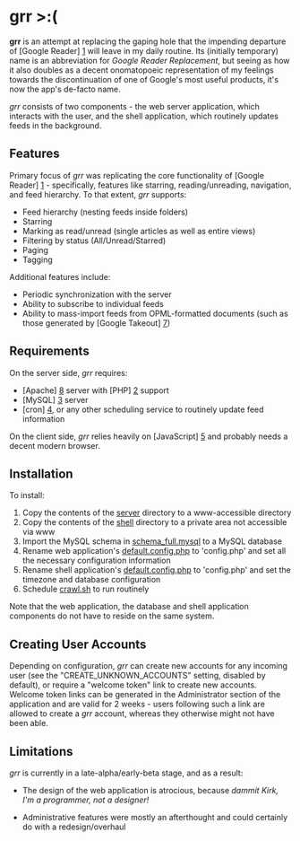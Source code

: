 grr >:(
=======

**grr** is an attempt at replacing the gaping hole that the impending departure of [Google Reader] [1] will leave in my daily routine. Its (initially temporary) name is an abbreviation for _Google Reader Replacement_, but seeing as how it also doubles as a decent onomatopoeic representation of my feelings towards the discontinuation of one of Google's most useful products, it's now the app's de-facto name.

_grr_ consists of two components - the web server application, which interacts with the user, and the shell application, which routinely updates feeds in the background.

Features
--------

Primary focus of _grr_ was replicating the core functionality of [Google Reader] [1] - specifically, features like starring, reading/unreading, navigation, and feed hierarchy. To that extent, _grr_ supports:

* Feed hierarchy (nesting feeds inside folders)
* Starring
* Marking as read/unread (single articles as well as entire views)
* Filtering by status (All/Unread/Starred)
* Paging
* Tagging

Additional features include:

* Periodic synchronization with the server
* Ability to subscribe to individual feeds
* Ability to mass-import feeds from OPML-formatted documents (such as those generated by [Google Takeout] [7])

Requirements
------------

On the server side, _grr_ requires:

* [Apache] [8] server with [PHP] [2] support
* [MySQL] [3] server
* [cron] [4], or any other scheduling service to routinely update feed information

On the client side, _grr_ relies heavily on [JavaScript] [5] and probably needs a decent modern browser.

Installation
------------

To install:

1. Copy the contents of the [server](server) directory to a www-accessible directory
2. Copy the contents of the [shell](shell) directory to a private area not accessible via www
3. Import the MySQL schema in [schema_full.mysql](etc/schema_full.mysql) to a MySQL database
4. Rename web application's [default.config.php](server/include/default.config.php) to 'config.php' and set all the necessary configuration information
5. Rename shell application's [default.config.php](shell/default.config.php) to 'config.php' and set the timezone and database configuration
6. Schedule [crawl.sh](shell/crawl.sh) to run routinely

Note that the web application, the database and shell application components do not have to reside on the same system.

Creating User Accounts
----------------------

Depending on configuration, _grr_ can create new accounts for any incoming user (see the "CREATE_UNKNOWN_ACCOUNTS" setting, disabled by default), or require a "welcome token" link to create new accounts. Welcome token links can be generated in the Administrator section of the application and are valid for 2 weeks - users following such a link are allowed to create a _grr_ account, whereas they otherwise might not have been able.

Limitations
-----------

_grr_ is currently in a late-alpha/early-beta stage, and as a result:

* The design of the web application is atrocious, because _dammit Kirk, I'm a programmer, not a designer!_
* Administrative features were mostly an afterthought and could certainly do with a redesign/overhaul

  [1]: http://www.google.com/reader/  "Google Reader"
  [2]: http://us.php.net/ "PHP"  
  [3]: http://www.mysql.com/ "MySQL"
  [4]: http://en.wikipedia.org/wiki/Cron "cron"
  [5]: http://en.wikipedia.org/wiki/JavaScript "JavaScript"
  [6]: http://openid.net/ "OpenID"
  [7]: https://www.google.com/takeout/ "Google Takeout"
  [8]: http://httpd.apache.org/ "Apache"
